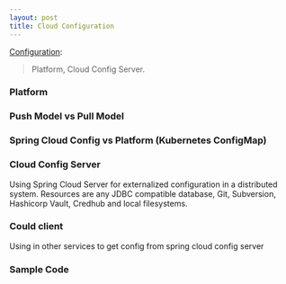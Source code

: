 ```yaml
---
layout: post
title: Cloud Configuration
---
```


[Configuration](https://github.com/tuannguyendang/microservice/tree/master/config):

  > Platform, Cloud Config Server.

### Platform

### Push Model vs Pull Model

### Spring Cloud Config vs Platform (Kubernetes ConfigMap)

### Cloud Config Server

Using Spring Cloud Server for externalized configuration in a distributed system. Resources are any JDBC compatible database, Git, Subversion, Hashicorp Vault, Credhub and local filesystems.

### Could client

Using in other services to get config from spring cloud config server

### Sample Code
